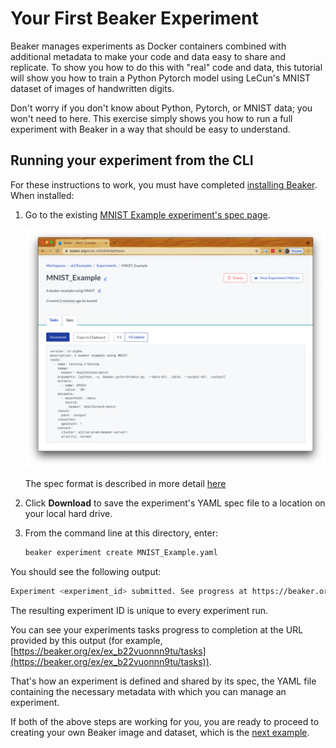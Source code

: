 # Your First Beaker Experiment

Beaker manages experiments as Docker containers combined with additional metadata to make your code and data easy to share and replicate. To show you how to do this with "real" code and data, this tutorial will show you how to train a Python Pytorch model using LeCun's MNIST dataset of images of handwritten digits.

Don't worry if you don't know about Python, Pytorch, or MNIST data; you won't need to here. This exercise simply shows you how to run a full experiment with Beaker in a way that should be easy to understand.

## Running your experiment from the CLI

For these instructions to work, you must have completed [installing Beaker](install.md). When installed:

1. Go to the existing [MNIST Example experiment's spec page](https://beaker.org/ex/ex_b22vuonnn9tu/spec).

   ![Spec for MNIST example](../images/ex_spec.png)

   The spec format is described in more detail [here](../concept/experiments.md#spec-format)

2. Click **Download** to save the experiment's YAML spec file to a location on your local hard drive.

3. From the command line at this directory, enter:

   ```bash
   beaker experiment create MNIST_Example.yaml
   ```

You should see the following output:

```bash
Experiment <experiment_id> submitted. See progress at https://beaker.org/ex/<experiment_id>
```

The resulting experiment ID is unique to every experiment run.

You can see your experiments tasks progress to completion at the URL provided by this output (for example, [https://beaker.org/ex/ex_b22vuonnn9tu/tasks](https://beaker.org/ex/ex_b22vuonnn9tu/tasks)).

That's how an experiment is defined and shared by its spec, the YAML file containing the necessary metadata with which you can manage an experiment.

If both of the above steps are working for you, you are ready to proceed to creating your own Beaker image and dataset, which is the [next example](image.md).
